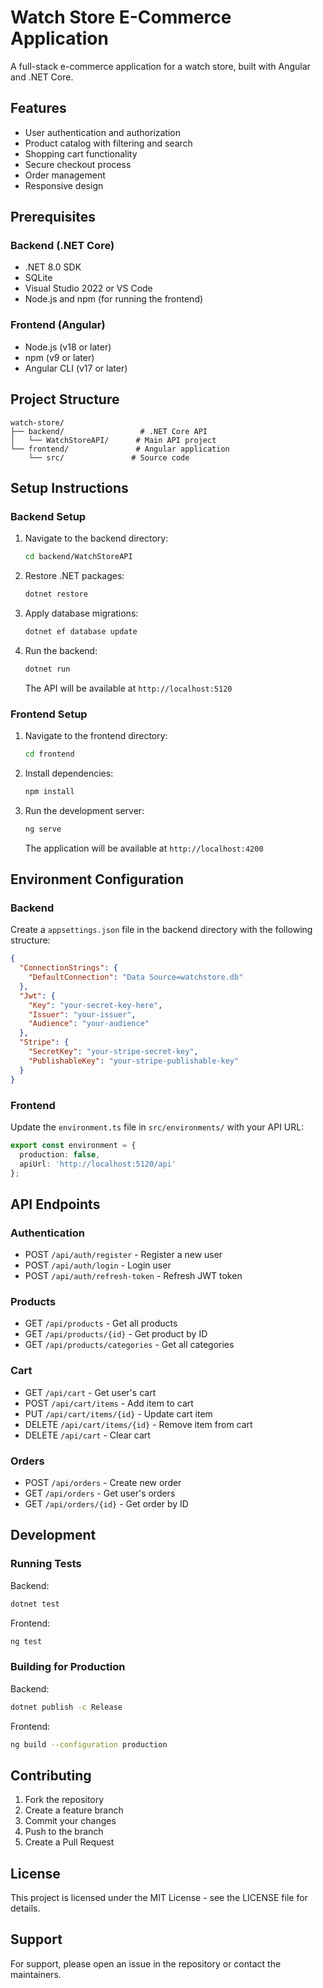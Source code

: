 # Watch Store E-Commerce Application

A full-stack e-commerce application for a watch store, built with Angular and .NET Core.

## Features

- User authentication and authorization
- Product catalog with filtering and search
- Shopping cart functionality
- Secure checkout process
- Order management
- Responsive design

## Prerequisites

### Backend (.NET Core)
- .NET 8.0 SDK
- SQLite
- Visual Studio 2022 or VS Code
- Node.js and npm (for running the frontend)

### Frontend (Angular)
- Node.js (v18 or later)
- npm (v9 or later)
- Angular CLI (v17 or later)

## Project Structure

```
watch-store/
├── backend/                 # .NET Core API
│   └── WatchStoreAPI/      # Main API project
└── frontend/               # Angular application
    └── src/               # Source code
```

## Setup Instructions

### Backend Setup

1. Navigate to the backend directory:
   ```bash
   cd backend/WatchStoreAPI
   ```

2. Restore .NET packages:
   ```bash
   dotnet restore
   ```

3. Apply database migrations:
   ```bash
   dotnet ef database update
   ```

4. Run the backend:
   ```bash
   dotnet run
   ```
   The API will be available at `http://localhost:5120`

### Frontend Setup

1. Navigate to the frontend directory:
   ```bash
   cd frontend
   ```

2. Install dependencies:
   ```bash
   npm install
   ```

3. Run the development server:
   ```bash
   ng serve
   ```
   The application will be available at `http://localhost:4200`

## Environment Configuration

### Backend
Create a `appsettings.json` file in the backend directory with the following structure:
```json
{
  "ConnectionStrings": {
    "DefaultConnection": "Data Source=watchstore.db"
  },
  "Jwt": {
    "Key": "your-secret-key-here",
    "Issuer": "your-issuer",
    "Audience": "your-audience"
  },
  "Stripe": {
    "SecretKey": "your-stripe-secret-key",
    "PublishableKey": "your-stripe-publishable-key"
  }
}
```

### Frontend
Update the `environment.ts` file in `src/environments/` with your API URL:
```typescript
export const environment = {
  production: false,
  apiUrl: 'http://localhost:5120/api'
};
```

## API Endpoints

### Authentication
- POST `/api/auth/register` - Register a new user
- POST `/api/auth/login` - Login user
- POST `/api/auth/refresh-token` - Refresh JWT token

### Products
- GET `/api/products` - Get all products
- GET `/api/products/{id}` - Get product by ID
- GET `/api/products/categories` - Get all categories

### Cart
- GET `/api/cart` - Get user's cart
- POST `/api/cart/items` - Add item to cart
- PUT `/api/cart/items/{id}` - Update cart item
- DELETE `/api/cart/items/{id}` - Remove item from cart
- DELETE `/api/cart` - Clear cart

### Orders
- POST `/api/orders` - Create new order
- GET `/api/orders` - Get user's orders
- GET `/api/orders/{id}` - Get order by ID

## Development

### Running Tests
Backend:
```bash
dotnet test
```

Frontend:
```bash
ng test
```

### Building for Production
Backend:
```bash
dotnet publish -c Release
```

Frontend:
```bash
ng build --configuration production
```

## Contributing

1. Fork the repository
2. Create a feature branch
3. Commit your changes
4. Push to the branch
5. Create a Pull Request

## License

This project is licensed under the MIT License - see the LICENSE file for details.

## Support

For support, please open an issue in the repository or contact the maintainers. 
